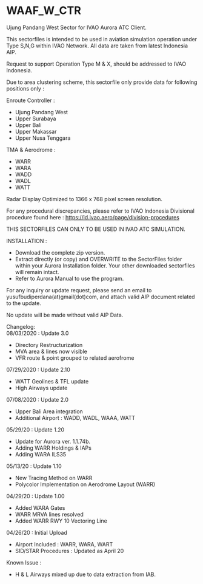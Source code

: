 # WAAF_W_CTR
Ujung Pandang West Sector for IVAO Aurora ATC Client.

This sectorfiles is intended to be used in aviation simulation operation under Type S,N,G within IVAO Network. All data are taken from latest Indonesia AIP.

Request to support Operation Type M & X, should be addressed to IVAO Indonesia.

Due to area clustering scheme, this sectorfile only provide data for following positions only :

Enroute Controller :
- Ujung Pandang West
- Upper Surabaya
- Upper Bali
- Upper Makassar
- Upper Nusa Tenggara

TMA & Aerodrome :
- WARR
- WARA
- WADD
- WADL
- WATT

Radar Display Optimized to 1366 x 768 pixel screen resolution.

For any procedural discrepancies, please refer to IVAO Indonesia Divisional procedure found here : https://id.ivao.aero/page/division-procedures



THIS SECTORFILES CAN ONLY TO BE USED IN IVAO ATC SIMULATION.


INSTALLATION :
- Download the complete zip version.
- Extract directly (or copy) and OVERWRITE to the SectorFiles folder within your Aurora Installation folder. Your other downloaded sectorfiles will remain intact.
- Refer to Aurora Manual to use the program.


For any inquiry or update request, please send an email to yusufbudiperdana(at)gmail(dot)com, and attach valid AIP document related to the update. 

No update will be made without valid AIP Data.



Changelog:
<br>
08/03/2020 : Update 3.0
- Directory Restructurization
- MVA area & lines now visible
- VFR route & point grouped to related aerofrome

07/29/2020 : Update 2.10
- WATT Geolines & TFL update
- High Airways update


07/08/2020 : Update 2.0
- Upper Bali Area integration
- Additional Airport : WADD, WADL, WAAA, WATT


05/29/20 : Update 1.20
- Update for Aurora ver. 1.1.74b.
- Adding WARR Holdings & IAPs
- Adding WARA ILS35

05/13/20 : Update 1.10
- New Tracing Method on WARR
- Polycolor Implementation on Aerodrome Layout (WARR)

04/29/20 : Update 1.00
- Added WARA Gates
- WARR MRVA lines resolved
- Added WARR RWY 10 Vectoring Line

04/26/20 : Initial Upload
- Airport Included : WARR, WARA, WART
- SID/STAR Procedures : Updated as April 20

Known Issue :
- H & L Airways mixed up due to data extraction from IAB.













